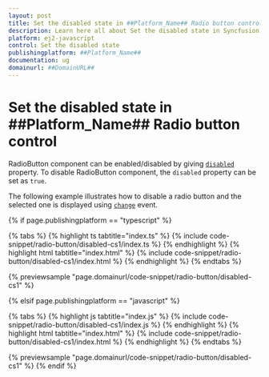 ```yaml
---
layout: post
title: Set the disabled state in ##Platform_Name## Radio button control | Syncfusion
description: Learn here all about Set the disabled state in Syncfusion ##Platform_Name## Radio button control of Syncfusion Essential JS 2 and more.
platform: ej2-javascript
control: Set the disabled state 
publishingplatform: ##Platform_Name##
documentation: ug
domainurl: ##DomainURL##
---
```


# Set the disabled state in ##Platform_Name## Radio button control

RadioButton component can be enabled/disabled by giving [`disabled`](../../api/radio-button#disabled) property. To disable RadioButton component, the `disabled` property can be set as `true`.

The following example illustrates how to disable a radio button and the selected one is displayed using [`change`](../../api/radio-button#change) event.

{% if page.publishingplatform == "typescript" %}

 {% tabs %}
{% highlight ts tabtitle="index.ts" %}
{% include code-snippet/radio-button/disabled-cs1/index.ts %}
{% endhighlight %}
{% highlight html tabtitle="index.html" %}
{% include code-snippet/radio-button/disabled-cs1/index.html %}
{% endhighlight %}
{% endtabs %}
        
{% previewsample "page.domainurl/code-snippet/radio-button/disabled-cs1" %}

{% elsif page.publishingplatform == "javascript" %}

{% tabs %}
{% highlight js tabtitle="index.js" %}
{% include code-snippet/radio-button/disabled-cs1/index.js %}
{% endhighlight %}
{% highlight html tabtitle="index.html" %}
{% include code-snippet/radio-button/disabled-cs1/index.html %}
{% endhighlight %}
{% endtabs %}

{% previewsample "page.domainurl/code-snippet/radio-button/disabled-cs1" %}
{% endif %}
